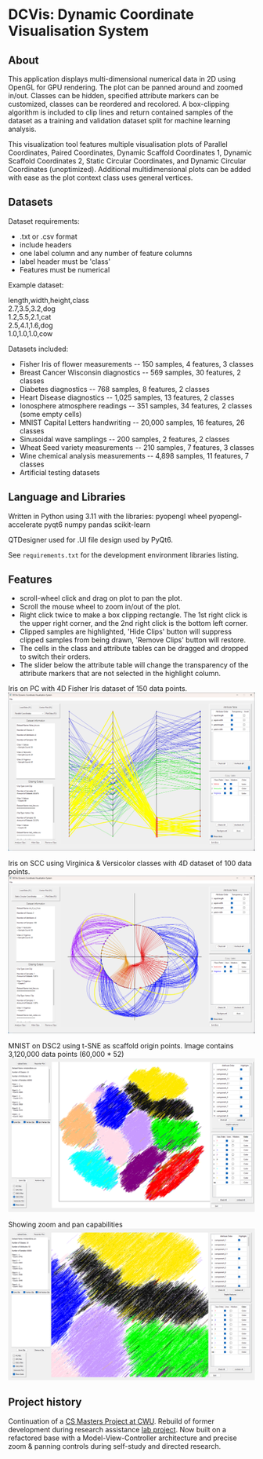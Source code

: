 # DCVis: Dynamic Coordinate Visualisation System

## About

This application displays multi-dimensional numerical data in 2D using OpenGL for GPU rendering. The plot can be panned around and zoomed in/out. Classes can be hidden, specified attribute markers can be customized, classes can be reordered and recolored. A box-clipping algorithm is included to clip lines and return contained samples of the dataset as a training and validation dataset split for machine learning analysis.

This visualization tool features multiple visualisation plots of Parallel Coordinates, Paired Coordinates, Dynamic Scaffold Coordinates 1, Dynamic Scaffold Coordinates 2, Static Circular Coordinates, and Dynamic Circular Coordinates (unoptimized). Additional multidimensional plots can be added with ease as the plot context class uses general vertices.

## Datasets

Dataset requirements:

- .txt or .csv format
- include headers
- one label column and any number of feature columns
- label header must be 'class'
- Features must be numerical

Example dataset:

length,width,height,class  
2.7,3.5,3.2,dog  
1.2,5.5,2.1,cat  
2.5,4.1,1.6,dog  
1.0,1.0,1.0,cow

Datasets included:

- Fisher Iris of flower measurements -- 150 samples, 4 features, 3 classes
- Breast Cancer Wisconsin diagnostics -- 569 samples, 30 features, 2 classes
- Diabetes diagnostics -- 768 samples, 8 features, 2 classes
- Heart Disease diagnostics -- 1,025 samples, 13 features, 2 classes
- Ionosphere atmosphere readings -- 351 samples, 34 features, 2 classes (some empty cells)
- MNIST Capital Letters handwriting -- 20,000 samples, 16 features, 26 classes
- Sinusoidal wave samplings -- 200 samples, 2 features, 2 classes
- Wheat Seed variety measurements -- 210 samples, 7 features, 3 classes
- Wine chemical analysis measurements -- 4,898 samples, 11 features, 7 classes
- Artificial testing datasets

## Language and Libraries

Written in Python using 3.11 with the libraries:
pyopengl wheel pyopengl-accelerate pyqt6 numpy pandas scikit-learn

QTDesigner used for .UI file design used by PyQt6.

See `requirements.txt` for the development environment libraries listing.

## Features

- scroll-wheel click and drag on plot to pan the plot.
- Scroll the mouse wheel to zoom in/out of the plot.
- Right click twice to make a box clipping rectangle. The 1st right click is the upper right corner, and the 2nd right click is the bottom left corner.
- Clipped samples are highlighted, 'Hide Clips' button will suppress clipped samples from being drawn, 'Remove Clips' button will restore.
- The cells in the class and attribute tables can be dragged and dropped to switch their orders.
- The slider below the attribute table will change the transparency of the attribute markers that are not selected in the highlight column.

Iris on PC with 4D Fisher Iris dataset of 150 data points.
![window](/screenshots/APP_WINDOW.png)

Iris on SCC using Virginica & Versicolor classes with 4D dataset of 100 data points.
![scc](/screenshots/CC.png)

MNIST on DSC2 using t-SNE as scaffold origin points. Image contains 3,120,000 data points (60,000 * 52)
![mnist](/screenshots/MNIST.png)

Showing zoom and pan capabilities
![mnist](/screenshots/MNIST_ZOOM.png)

## Project history

Continuation of a [CS Masters Project at CWU](https://github.com/Charles57-CWU/DSCVis).
Rebuild of former development during research assistance [lab project](https://github.com/CWU-VKD-LAB/DCVis).
Now built on a refactored base with a Model-View-Controller architecture and precise zoom & panning controls during self-study and directed research.
